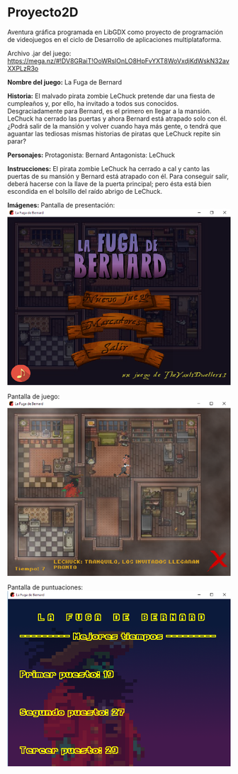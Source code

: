 # Proyecto2D

Aventura gráfica programada en LibGDX como proyecto de programación de videojuegos en el ciclo de Desarrollo de aplicaciones multiplataforma.

Archivo .jar del juego: https://mega.nz/#!DV8GRaiT!OoWRslOnLO8HpFvYXT8WoVxdjKdWskN32avXXPLzR3o

<b>Nombre del juego:</b>
La Fuga de Bernard


<b>Historia:</b>
El malvado pirata zombie LeChuck pretende dar una fiesta de cumpleaños y, por ello, ha invitado a todos sus conocidos. Desgraciadamente para Bernard, es el primero en llegar a la mansión. 
LeChuck ha cerrado las puertas y ahora Bernard está atrapado solo con él. ¿Podrá salir de la mansión y volver cuando haya más gente, o tendrá que aguantar las tediosas mismas historias de piratas que LeChuck repite sin parar? 


<b>Personajes:</b>
Protagonista: Bernard
Antagonista: LeChuck


<b>Instrucciones:</b>
El pirata zombie LeChuck ha cerrado a cal y canto las puertas de su mansión y Bernard está atrapado con él. Para conseguir salir, deberá hacerse con la llave de la puerta principal; pero ésta está bien escondida en el bolsillo del raído abrigo de LeChuck. 

<b>Imágenes:</b>
Pantalla de presentación:
<img src="https://github.com/TheVaultdweller13/Proyecto2D/blob/master/pantalla_presentacion.png">

Pantalla de juego:
<img src="https://github.com/TheVaultdweller13/Proyecto2D/blob/master/pantalla_juego.png">

Pantalla de puntuaciones:
<img src="https://github.com/TheVaultdweller13/Proyecto2D/blob/master/pantalla_puntuacion.png">
